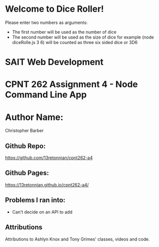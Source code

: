 # Welcome to Dice Roller!
Please enter two numbers as arguments:
- The first number will be used as the number of dice
- The second number will be used as the size of dice
for example (node diceRolle.js 3 6) will be counted as three six sided dice or 3D6

# SAIT Web Development
# CPNT 262 Assignment 4 - Node Command Line App

# Author Name:
Christopher Barber

## Github Repo:
https://github.com/13retonnian/cpnt262-a4
## Github Pages:
https://13retonnian.github.io/cpnt262-a4/

## Problems I ran into:
- Can't decide on an API to add

## Attributions
Attributions to Ashlyn Knox and Tony Grimes' classes, videos and code.